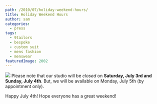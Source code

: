 ```yaml
---
path: /2010/07/holiday-weekend-hours/
title: Holiday Weekend Hours
author: sam
categories: 
  - press
tags: 
  - 9tailors
  - bespoke
  - custom suit
  - mens fashion
  - menswear
featuredImage: 2002
---
```

[![](http://4.bp.blogspot.com/_RlJ3L7W6dBw/TC40ddbuazI/AAAAAAAAIaI/Lhw-BwJLWts/s400/_MG_2638-100420.jpg)](http://4.bp.blogspot.com/_RlJ3L7W6dBw/TC40ddbuazI/AAAAAAAAIaI/Lhw-BwJLWts/s1600/_MG_2638-100420.jpg) Please note that our studio will be _closed_ on **Saturday, July 3rd and Sunday, July 4th**. But, we will be available on Monday, July 5th (by appointment only).

Happy July 4th! Hope everyone has a great weekend!